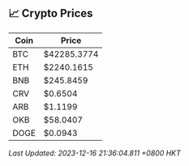 ## 📈 Crypto Prices

| Coin | Price |
| ---- | ----- |
| BTC | $42285.3774 |
| ETH | $2240.1615 |
| BNB | $245.8459 |
| CRV | $0.6504 |
| ARB | $1.1199 |
| OKB | $58.0407 |
| DOGE | $0.0943 |

_Last Updated: 2023-12-16 21:36:04.811 +0800 HKT_